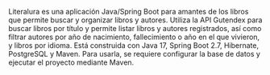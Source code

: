 Literalura es una aplicación Java/Spring Boot para amantes de los libros que permite buscar y organizar libros y autores. Utiliza la API Gutendex para buscar libros por título y permite listar libros y autores registrados, así como filtrar autores por año de nacimiento, fallecimiento o año en el que vivieron, y libros por idioma. Está construida con Java 17, Spring Boot 2.7, Hibernate, PostgreSQL y Maven. Para usarla, se requiere configurar la base de datos y ejecutar el proyecto mediante Maven.